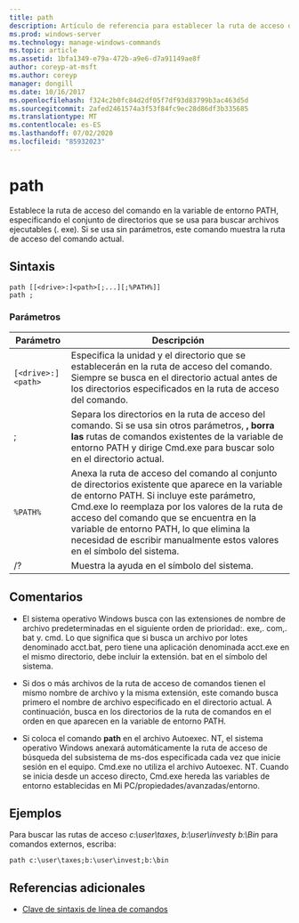 ```yaml
---
title: path
description: Artículo de referencia para establecer la ruta de acceso de comandos en la variable de entorno PATH, que especifica el conjunto de directorios que se usa para buscar archivos ejecutables (. exe).
ms.prod: windows-server
ms.technology: manage-windows-commands
ms.topic: article
ms.assetid: 1bfa1349-e79a-472b-a9e6-d7a91149ae8f
author: coreyp-at-msft
ms.author: coreyp
manager: dongill
ms.date: 10/16/2017
ms.openlocfilehash: f324c2b0fc84d2df05f7df93d83799b3ac463d5d
ms.sourcegitcommit: 2afed2461574a3f53f84fc9ec28d86df3b335685
ms.translationtype: MT
ms.contentlocale: es-ES
ms.lasthandoff: 07/02/2020
ms.locfileid: "85932023"
---
```

# <a name="path"></a>path

Establece la ruta de acceso del comando en la variable de entorno PATH, especificando el conjunto de directorios que se usa para buscar archivos ejecutables (. exe). Si se usa sin parámetros, este comando muestra la ruta de acceso del comando actual.

## <a name="syntax"></a>Sintaxis

```
path [[<drive>:]<path>[;...][;%PATH%]]
path ;
```

### <a name="parameters"></a>Parámetros

| Parámetro | Descripción |
|--|--|
| `[<drive>:]<path>` | Especifica la unidad y el directorio que se establecerán en la ruta de acceso del comando. Siempre se busca en el directorio actual antes de los directorios especificados en la ruta de acceso del comando. |
| ; | Separa los directorios en la ruta de acceso del comando. Si se usa sin otros parámetros, **, borra las** rutas de comandos existentes de la variable de entorno PATH y dirige Cmd.exe para buscar solo en el directorio actual. |
| `%PATH%` | Anexa la ruta de acceso del comando al conjunto de directorios existente que aparece en la variable de entorno PATH. Si incluye este parámetro, Cmd.exe lo reemplaza por los valores de la ruta de acceso del comando que se encuentra en la variable de entorno PATH, lo que elimina la necesidad de escribir manualmente estos valores en el símbolo del sistema. |
| /? | Muestra la ayuda en el símbolo del sistema. |

## <a name="remarks"></a>Comentarios


- El sistema operativo Windows busca con las extensiones de nombre de archivo predeterminadas en el siguiente orden de prioridad:. exe,. com,. bat y. cmd. Lo que significa que si busca un archivo por lotes denominado acct.bat, pero tiene una aplicación denominada acct.exe en el mismo directorio, debe incluir la extensión. bat en el símbolo del sistema.

- Si dos o más archivos de la ruta de acceso de comandos tienen el mismo nombre de archivo y la misma extensión, este comando busca primero el nombre de archivo especificado en el directorio actual. A continuación, busca en los directorios de la ruta de comandos en el orden en que aparecen en la variable de entorno PATH.

- Si coloca el comando **path** en el archivo Autoexec. NT, el sistema operativo Windows anexará automáticamente la ruta de acceso de búsqueda del subsistema de ms-dos especificada cada vez que inicie sesión en el equipo. Cmd.exe no utiliza el archivo Autoexec. NT. Cuando se inicia desde un acceso directo, Cmd.exe hereda las variables de entorno establecidas en Mi PC/propiedades/avanzadas/entorno.

## <a name="examples"></a>Ejemplos

Para buscar las rutas de acceso *c:\user\taxes*, *b:\user\invest*y *b:\Bin* para comandos externos, escriba:

```
path c:\user\taxes;b:\user\invest;b:\bin
```

## <a name="additional-references"></a>Referencias adicionales

- [Clave de sintaxis de línea de comandos](command-line-syntax-key.md)
